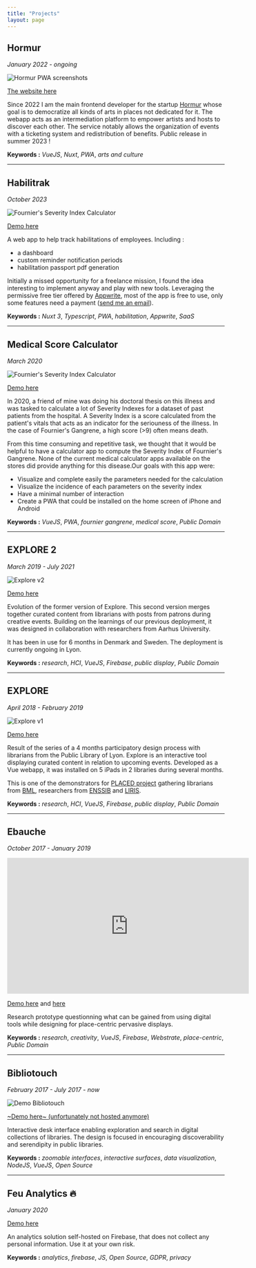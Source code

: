 ```yaml
---
title: "Projects"
layout: page
---
```


## Hormur

*January 2022 - ongoing*

![Hormur PWA screenshots](/files/hormur.png)

[The website here](https://hormur.com/)

Since 2022 I am the main frontend developer for the startup [Hormur](https://hormur.com) whose goal is to democratize all kinds of arts in places not dedicated for it. The webapp acts as an intermediation platform to empower artists and hosts to discover each other. The service notably allows the organization of events with a ticketing system and redistribution of benefits. Public release in summer 2023 !

**Keywords :** *VueJS*, *Nuxt*, *PWA*, *arts and culture*

----

## Habilitrak

*October 2023*

![Fournier's Severity Index Calculator](/files/deviceframes-habilitrak.png)

[Demo here](https://habilitrak.krlx.fr/)

A web app to help track habilitations of employees. Including :
- a dashboard
- custom reminder notification periods
- habilitation passport pdf generation

Initially a missed opportunity for a freelance mission, I found the idea interesting to implement anyway and play with new tools. Leveraging the permissive free tier offered by [Appwrite](https://appwrite.io), most of the app is free to use, only some features need a payment ([send me an email](mailto:alix@krlx.fr)).

**Keywords :** *Nuxt 3*, *Typescript*, *PWA*, *habilitation*, *Appwrite*, *SaaS*


----

## Medical Score Calculator

*March 2020*

![Fournier's Severity Index Calculator](/files/fournier.png)

[Demo here](https://loving-ride-53e79f.netlify.app/#/)

In 2020, a friend of mine was doing his doctoral thesis on this illness and was tasked to calculate a lot of Severity Indexes for a dataset of past patients from the hospital. A Severity Index is a score calculated from the patient's vitals that acts as an indicator for the seriouness of the illness. In the case of Fournier's Gangrene, a high score (>9) often means death.

From this time consuming and repetitive task, we thought that it would be helpful to have a calculator app to compute the Severity Index of Fournier's Gangrene. None of the current medical calculator apps available on the stores did provide anything for this disease.Our goals with this app were:
- Visualize and complete easily the parameters needed for the calculation
- Visualize the incidence of each parameters on the severity index
- Have a minimal number of interaction
- Create a PWA that could be installed on the home screen of iPhone and Android


**Keywords :** *VueJS*, *PWA*, *fournier gangrene*, *medical score*, *Public Domain*

----

## EXPLORE 2

*March 2019 - July 2021*

![Explore v2](/files/explore.gif)

[Demo here](https://aa.placed.eu/#/series)

Evolution of the former version of Explore. This second version merges together curated content from librarians with posts from patrons during creative events. Building on the learnings of our previous deployment, it was designed in collaboration with researchers from Aarhus University. 

It has been in use for 6 months in Denmark and Sweden. The deployment is currently ongoing in Lyon.


**Keywords :** *research*, *HCI*, *VueJS*, *Firebase*, *public display*, *Public Domain*

----

## EXPLORE

*April 2018 - February 2019*

![Explore v1](/files/explore1.PNG)

[Demo here](https://explore.placed.eu/#/5214)

Result of the series of a 4 months participatory design process with librarians from the Public Library of Lyon. Explore is an interactive tool displaying curated content in relation to upcoming events. Developed as a Vue webapp, it was installed on 5 iPads in 2 libraries during several months.

This is one of the demonstrators for [PLACED project](http://www.placedproject.eu) gathering librarians from [BML](https://bm-lyon.fr), researchers from [ENSSIB](https://enssib.fr) and [LIRIS](https://liris.cnrs.fr).


**Keywords :** *research*, *HCI*, *VueJS*, *Firebase*, *public display*, *Public Domain*

----

## Ebauche

*October 2017 - January 2019*

<iframe width="560" height="315" src="https://www.youtube.com/embed/dHFB0OlbOo8" frameborder="0" allow="accelerometer; autoplay; encrypted-media; gyroscope; picture-in-picture" allowfullscreen></iframe>

[Demo here](https://draw.ebauche.eu) and [here](https://display.ebauche.eu)

Research prototype questionning what can be gained from using digital tools while designing for place-centric pervasive displays.

**Keywords :** *research*, *creativity*, *VueJS*, *Firebase*, *Webstrate*, *place-centric*, *Public Domain*

----

## Bibliotouch

*February 2017 - July 2017 - now*

<!-- ![Bibliotouch](/files/agenda-bibliotouch.jpg)-->
![Demo Bibliotouch](https://user-images.githubusercontent.com/5560197/172401198-6a126d29-06da-4e10-91fc-d64724a18484.gif)

[~Demo here~ (unfortunately not hosted anymore)](https://bibliotouch.enssib.fr)

Interactive desk interface enabling exploration and search in digital collections of libraries. The design is focused in encouraging discoverability and serendipity in public libraries.

**Keywords :** *zoomable interfaces*, *interactive surfaces*, *data visualization*, *NodeJS*, *VueJS*, *Open Source*

----

## Feu Analytics 🔥

*January 2020*

[Demo here](http://www.krlx.fr/feu-analytics/index.html)

An analytics solution self-hosted on Firebase, that does not collect any personal information. Use it at your own risk.

**Keywords :** *analytics*, *firebase*, *JS*, *Open Source*, *GDPR*, *privacy*
